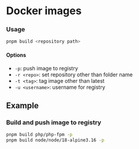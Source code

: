 # Docker images

### Usage

```bash
pnpm build <repository path>
```

#### Options

- `-p`: push image to registry
- `-r <repo>`: set repository other than folder name
- `-t <tag>`: tag image other than latest
- `-u <username>`: username for registry

## Example

### Build and push image to registry

```bash
pnpm build php/php-fpm -p
pnpm build node/node/18-alpine3.16 -p
```
